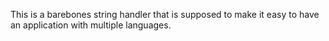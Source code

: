 This is a barebones string handler that is supposed to make it easy to have an application with multiple languages.